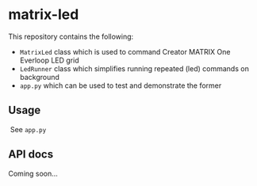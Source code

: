 # matrix-led

This repository contains the following: 
  - `MatrixLed` class which is used to command Creator MATRIX One Everloop LED grid
  
  - `LedRunner` class which simplifies running repeated (led) commands on background
  
  - `app.py` which can be used to test and demonstrate the former
  
## Usage
  See `app.py`
  
## API docs
Coming soon...
